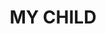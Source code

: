 ---
layout: list
title: MY CHILD
slug: dogs
menu: true
submenu: false
order: 3
description: >
  I LOVE MY CHILD💋
---